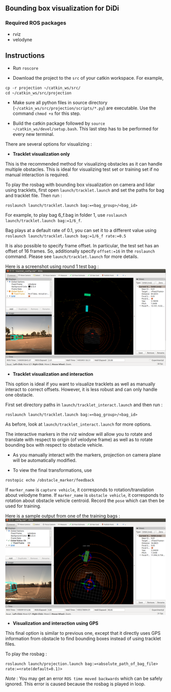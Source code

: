 ## Bounding box visualization for DiDi 

### Required ROS packages
* rviz
* velodyne

## Instructions
* Run `roscore`

* Download the project to the `src` of your catkin workspace. For example,
```
cp -r projection ~/catkin_ws/src/
cd ~/catkin_ws/src/projection
```

* Make sure all python files in source directory (`~/catkin_ws/src/projection/scripts/*.py`) are executable. 
Use the command `chmod +x` for this step.

* Build the catkin package followed by `source ~/catkin_ws/devel/setup.bash`. 
This last step has to be performed for every new terminal.

There are several options for visualizing : 

*  **Tracklet visualization only**

This is the recommended method for visualizing obstacles as it can handle multiple obstacles. This is ideal for visualizing test set or training set if no manual interaction is required.

To play the rosbag with bounding box visualization on camera and lidar using tracklets, first open `launch/tracklet.launch` and set the paths for bag and tracklet file. Then run :
```
roslaunch launch/tracklet.launch bag:=<bag_group>/<bag_id>
```
For example, to play bag 6_f.bag in folder 1, use 
`roslaunch launch/tracklet.launch bag:=1/6_f`. 

Bag plays at a default rate of 0.1, you can set it to a different value using 
`roslaunch launch/tracklet.launch bag:=1/6_f rate:=0.5`  

It is also possible to specify frame offset. In particular, the test set has an offset of 16 frames. So, additionally specify `offset:=16` in the `roslaunch` command. 
Please see `launch/tracklet.launch` for more details.

Here is a screenshot using round 1 test bag :
![](demo/test_tracklet.png) 


*  **Tracklet visualization and interaction**

This option is ideal if you want to visualize tracklets as well as manually interact to correct offsets. However, it is less robust and can only handle one obstacle. 

First set directory paths in  `launch/tracklet_interact.launch` and then run :
```
roslaunch launch/tracklet.launch bag:=<bag_group>/<bag_id>
```
As before, look at `launch/tracklet_interact.launch` for more options.

The interactive markers in the rviz window will allow you to rotate and translate with respect to origin (of velodyne frame) as well as to rotate bounding box with respect to obstacle vehicle. 

* As you manually interact with the markers, projection on camera plane will be automatically modified. 

* To view the final transformations, use 
```
rostopic echo /obstacle_marker/feedback 
```
If `marker_name` is  `capture vehicle`, it corresponds to rotation/translation about velodyne frame. If `marker_name` is `obstacle vehicle`, it corresponds to rotation about obstacle vehicle centroid. Record the `pose` which can then be used for training. 

Here is a sample output from one of the training bags :
![](demo/demo.png) 
 
 *  **Visualization and interaction using GPS**
 
 This final option is similar to previous one, except that it directly uses GPS information from obstacle to find bounding boxes instead of using tracklet files.
 
To play the rosbag : 
```
roslaunch launch/projection.launch bag:=<absolute_path_of_bag_file> rate:=<rate(default=0.1)>
```


*Note* :  You may get an error `ROS time moved backwards` which can be safely ignored. This error is caused because the rosbag is played in loop. 

